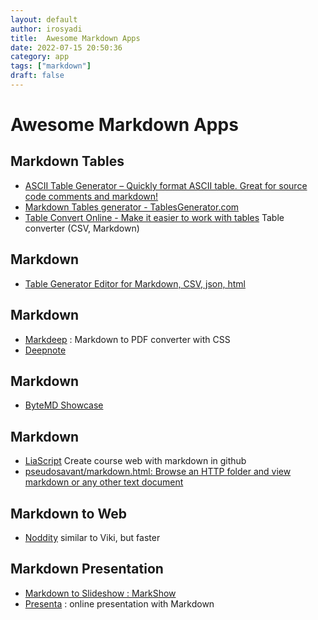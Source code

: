 ```yaml
---
layout: default
author: irosyadi
title:  Awesome Markdown Apps
date: 2022-07-15 20:50:36
category: app
tags: ["markdown"]
draft: false
---
```


# Awesome Markdown Apps

## Markdown Tables
- [ASCII Table Generator – Quickly format ASCII table. Great for source code comments and markdown!](https://ozh.github.io/ascii-tables/)
- [Markdown Tables generator - TablesGenerator.com](https://www.tablesgenerator.com/markdown_tables#)
- [Table Convert Online - Make it easier to work with tables](https://tableconvert.com/) Table converter (CSV, Markdown)

## Markdown
- [Table Generator Editor for Markdown, CSV, json, html](https://eviltester.github.io/grid-table-editor/#)

## Markdown
- [Markdeep](https://casual-effects.com/markdeep/) : Markdown to PDF converter with CSS
- [Deepnote](https://deepnote.com/project/Converting-Markdown-to-Epub-or-Mobi-VpntB6TCQGOxo_ZrWY3-3w)

## Markdown
- [ByteMD Showcase](https://bytemd.netlify.app/)

## Markdown
- [LiaScript](https://liascript.github.io/) Create course web with markdown in github
- [pseudosavant/markdown.html: Browse an HTTP folder and view markdown or any other text document](https://github.com/pseudosavant/markdown.html)

## Markdown to Web
- [Noddity](https://github.com/TehShrike/noddity) similar to Viki, but faster

## Markdown Presentation
- [Markdown to Slideshow : MarkShow](https://mark.show/#)
- [Presenta](https://play.presenta.cc/) : online presentation with Markdown
